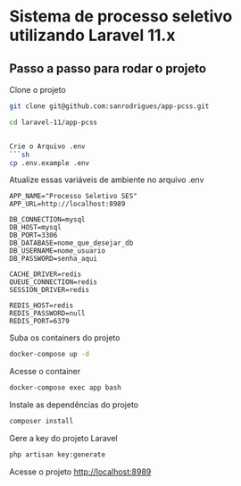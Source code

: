 # Sistema de processo seletivo utilizando  Laravel 11.x

## Passo a passo para rodar o projeto
Clone o projeto
```sh
git clone git@github.com:sanrodrigues/app-pcss.git
```
```sh
cd laravel-11/app-pcss


Crie o Arquivo .env
```sh
cp .env.example .env
```


Atualize essas variáveis de ambiente no arquivo .env
```dosini
APP_NAME="Processo Seletivo SES"
APP_URL=http://localhost:8989

DB_CONNECTION=mysql
DB_HOST=mysql
DB_PORT=3306
DB_DATABASE=nome_que_desejar_db
DB_USERNAME=nome_usuario
DB_PASSWORD=senha_aqui

CACHE_DRIVER=redis
QUEUE_CONNECTION=redis
SESSION_DRIVER=redis

REDIS_HOST=redis
REDIS_PASSWORD=null
REDIS_PORT=6379
```


Suba os containers do projeto
```sh
docker-compose up -d
```


Acesse o container
```sh
docker-compose exec app bash
```


Instale as dependências do projeto
```sh
composer install
```


Gere a key do projeto Laravel
```sh
php artisan key:generate
```


Acesse o projeto
[http://localhost:8989](http://localhost:8989)
